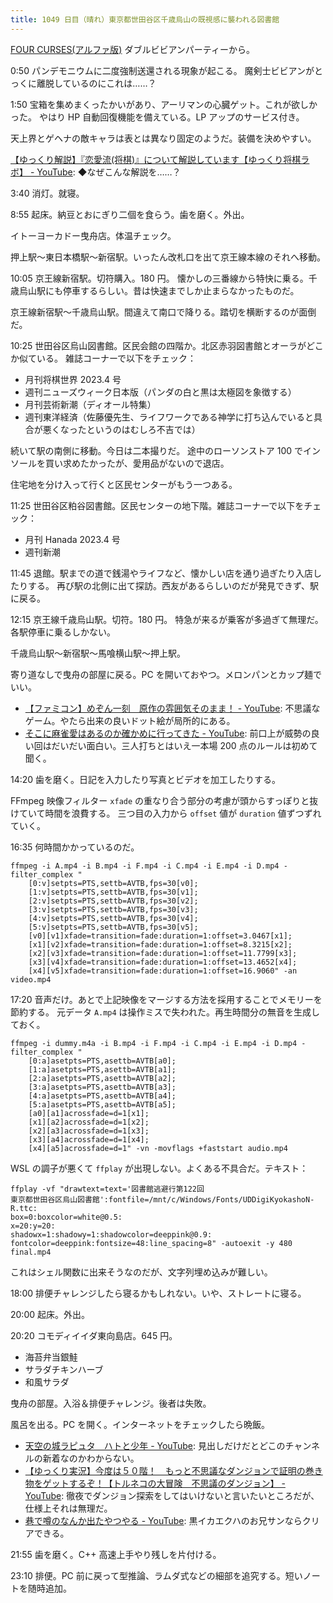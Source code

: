```yaml
---
title: 1049 日目（晴れ）東京都世田谷区千歳烏山の既視感に襲われる図書館
---
```


[FOUR CURSES(アルファ版)][dtp23a] ダブルビビアンパーティーから。

0:50 パンデモニウムに二度強制送還される現象が起こる。
魔剣士ビビアンがとっくに離脱しているのにこれは……？
<blockquote class="twitter-tweet"
  data-conversation="none"
  data-media-max-width="480" data-theme="dark" data-align="center">
<a href="https://twitter.com/showa_yojyo/status/1634238724568645633"></a>
</blockquote>

1:50 宝箱を集めまくったかいがあり、アーリマンの心臓ゲット。これが欲しかった。
やはり HP 自動回復機能を備えている。LP アップのサービス付き。

天上界とゲヘナの敵キャラは表とは異なり固定のようだ。装備を決めやすい。

[【ゆっくり解説】『恋愛流(将棋)』について解説しています【ゆっくり将棋ラボ】 - YouTube](https://www.youtube.com/watch?v=XT33KBQHTnk):
◆なぜこんな解説を……？

3:40 消灯。就寝。

8:55 起床。納豆とおにぎり二個を食らう。歯を磨く。外出。

イトーヨーカドー曳舟店。体温チェック。

押上駅～東日本橋駅～新宿駅。いったん改札口を出て京王線本線のそれへ移動。

10:05 京王線新宿駅。切符購入。180 円。
懐かしの三番線から特快に乗る。千歳烏山駅にも停車するらしい。昔は快速までしか止まらなかったものだ。

京王線新宿駅～千歳烏山駅。間違えて南口で降りる。踏切を横断するのが面倒だ。

<blockquote class="twitter-tweet"
  data-conversation="none"
  data-media-max-width="480" data-theme="dark" data-align="center">
<a href="https://twitter.com/showa_yojyo/status/1634476118861561856"></a>
</blockquote>

10:25 世田谷区烏山図書館。区民会館の四階か。北区赤羽図書館とオーラがどこか似ている。
雑誌コーナーで以下をチェック：

* 月刊将棋世界 2023.4 号
* 週刊ニューズウィーク日本版（パンダの白と黒は太極図を象徴する）
* 月刊芸術新潮（ディオール特集）
* 週刊東洋経済（佐藤優先生、ライフワークである神学に打ち込んでいると具合が悪くなったというのはむしろ不吉では）

続いて駅の南側に移動。今日は二本撮りだ。
途中のローソンストア 100 でインソールを買い求めたかったが、愛用品がないので退店。

住宅地を分け入って行くと区民センターがもう一つある。
<blockquote class="twitter-tweet"
  data-conversation="none"
  data-media-max-width="480" data-theme="dark" data-align="center">
<a href="https://twitter.com/showa_yojyo/status/1635908187147886592"></a>
</blockquote>

11:25 世田谷区粕谷図書館。区民センターの地下階。雑誌コーナーで以下をチェック：

* 月刊 Hanada 2023.4 号
* 週刊新潮

11:45 退館。駅までの道で銭湯やライフなど、懐かしい店を通り過ぎたり入店したりする。
再び駅の北側に出て探訪。西友があるらしいのだが発見できず、駅に戻る。

12:15 京王線千歳烏山駅。切符。180 円。
特急が来るが乗客が多過ぎて無理だ。各駅停車に乗るしかない。

千歳烏山駅～新宿駅～馬喰横山駅～押上駅。

寄り道なしで曳舟の部屋に戻る。PC を開いておやつ。メロンパンとカップ麺でいい。

* [【ファミコン】めぞん一刻　原作の雰囲気そのまま！ - YouTube](https://www.youtube.com/watch?v=HtMRVvioa8U):
  不思議なゲーム。やたら出来の良いドット絵が局所的にある。
* [そこに麻雀愛はあるのか確かめに行ってきた - YouTube](https://www.youtube.com/watch?v=0isAmupnjIc):
  前口上が威勢の良い回はだいだい面白い。三人打ちとはいえ一本場 200 点のルールは初めて聞く。

14:20 歯を磨く。日記を入力したり写真とビデオを加工したりする。

FFmpeg 映像フィルター `xfade` の重なり合う部分の考慮が頭からすっぽりと抜けていて時間を浪費する。
三つ目の入力から `offset` 値が `duration` 値ずつずれていく。

16:35 何時間かかっているのだ。

```console
ffmpeg -i A.mp4 -i B.mp4 -i F.mp4 -i C.mp4 -i E.mp4 -i D.mp4 -filter_complex "
    [0:v]setpts=PTS,settb=AVTB,fps=30[v0];
    [1:v]setpts=PTS,settb=AVTB,fps=30[v1];
    [2:v]setpts=PTS,settb=AVTB,fps=30[v2];
    [3:v]setpts=PTS,settb=AVTB,fps=30[v3];
    [4:v]setpts=PTS,settb=AVTB,fps=30[v4];
    [5:v]setpts=PTS,settb=AVTB,fps=30[v5];
    [v0][v1]xfade=transition=fade:duration=1:offset=3.0467[x1];
    [x1][v2]xfade=transition=fade:duration=1:offset=8.3215[x2];
    [x2][v3]xfade=transition=fade:duration=1:offset=11.7799[x3];
    [x3][v4]xfade=transition=fade:duration=1:offset=13.4652[x4];
    [x4][v5]xfade=transition=fade:duration=1:offset=16.9060" -an video.mp4
```

17:20 音声だけ。あとで上記映像をマージする方法を採用することでメモリーを節約する。
元データ `A.mp4` は操作ミスで失われた。再生時間分の無音を生成しておく。

```console
ffmpeg -i dummy.m4a -i B.mp4 -i F.mp4 -i C.mp4 -i E.mp4 -i D.mp4 -filter_complex "
    [0:a]asetpts=PTS,asettb=AVTB[a0];
    [1:a]asetpts=PTS,asettb=AVTB[a1];
    [2:a]asetpts=PTS,asettb=AVTB[a2];
    [3:a]asetpts=PTS,asettb=AVTB[a3];
    [4:a]asetpts=PTS,asettb=AVTB[a4];
    [5:a]asetpts=PTS,asettb=AVTB[a5];
    [a0][a1]acrossfade=d=1[x1];
    [x1][a2]acrossfade=d=1[x2];
    [x2][a3]acrossfade=d=1[x3];
    [x3][a4]acrossfade=d=1[x4];
    [x4][a5]acrossfade=d=1" -vn -movflags +faststart audio.mp4
```

WSL の調子が悪くて `ffplay` が出現しない。よくある不具合だ。テキスト：

```console
ffplay -vf "drawtext=text='図書館逃避行第122回
東京都世田谷区烏山図書館':fontfile=/mnt/c/Windows/Fonts/UDDigiKyokashoN-R.ttc:
box=0:boxcolor=white@0.5:
x=20:y=20:
shadowx=1:shadowy=1:shadowcolor=deeppink@0.9:
fontcolor=deeppink:fontsize=48:line_spacing=8" -autoexit -y 480 final.mp4
```

これはシェル関数に出来そうなのだが、文字列埋め込みが難しい。

18:00 排便チャレンジしたら寝るかもしれない。いや、ストレートに寝る。

20:00 起床。外出。

20:20 コモディイイダ東向島店。645 円。

* 海苔弁当銀鮭
* サラダチキンハーブ
* 和風サラダ

曳舟の部屋。入浴＆排便チャレンジ。後者は失敗。

風呂を出る。PC を開く。インターネットをチェックしたら晩飯。

* [天空の城ラピュタ　ハトと少年 - YouTube](https://www.youtube.com/watch?v=w6VoG-xiExA):
  見出しだけだとどこのチャンネルの新着なのかわからない。
* [【ゆっくり実況】今度は５０階！　もっと不思議なダンジョンで証明の巻き物をゲットするぞ！【トルネコの大冒険　不思議のダンジョン】 - YouTube](https://www.youtube.com/watch?v=BF4hz3XNQaQ):
  徹夜でダンジョン探索をしてはいけないと言いたいところだが、仕様上それは無理だ。
* [巷で噂のなんか出たやつやる - YouTube](https://www.youtube.com/watch?v=M-bVfIV5VdA):
  黒イカエクハのお兄サンならクリアできる。

21:55 歯を磨く。C++ 高速上手やり残しを片付ける。

23:10 排便。PC 前に戻って型推論、ラムダ式などの細部を追究する。短いノートを随時追加。

[dtp23a]: https://wodifes.net/game/show/520
